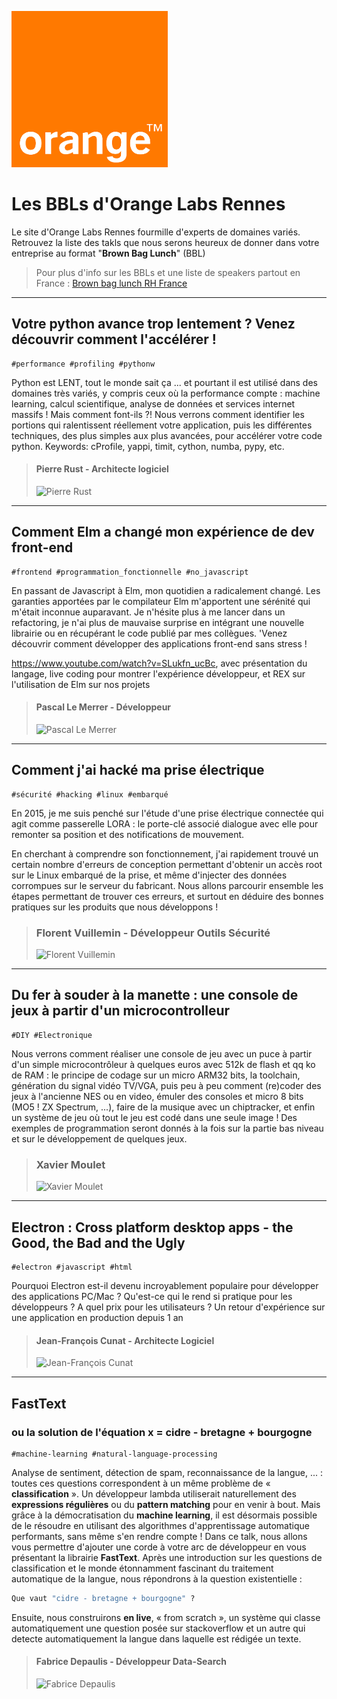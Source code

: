 
![Orange Logo](images/orange.png)

# Les BBLs d'Orange Labs Rennes

Le site d'Orange Labs Rennes fourmille d'experts de domaines variés. Retrouvez la liste des takls que nous serons heureux de donner dans votre entreprise au format "**Brown Bag Lunch**" (BBL)

> Pour plus d'info sur les BBLs et une liste de speakers partout en France : [Brown bag lunch RH France](http://www.brownbaglunch.fr/rh/)

---

## Votre python avance trop lentement ? Venez découvrir comment l'accélérer !
```
#performance #profiling #pythonw
``` 

Python est LENT, tout le monde sait ça ... et pourtant il est utilisé dans des domaines très variés, y compris ceux où la performance compte : machine learning, calcul scientifique, analyse de données et services internet massifs ! Mais comment font-ils ?! Nous verrons comment identifier les portions qui ralentissent réellement votre application, puis les différentes techniques, des plus simples aux plus avancées, pour accélérer votre code python. Keywords: cProfile, yappi, timit, cython, numba, pypy, etc.

> #### Pierre Rust - Architecte logiciel
> 
> ![Pierre Rust](images/pierre_rust.jpeg)

---

## Comment Elm a changé mon expérience de dev front-end
```
#frontend #programmation_fonctionnelle #no_javascript
```

En passant de Javascript à Elm, mon quotidien a radicalement changé. Les garanties apportées par le compilateur Elm m'apportent une sérénité qui m'était inconnue auparavant. Je n'hésite plus à me lancer dans un refactoring, je n'ai plus de mauvaise surprise en intégrant une nouvelle librairie ou en récupérant le code publié par mes collègues. 'Venez découvrir comment développer des applications front-end sans stress ! 

https://www.youtube.com/watch?v=SLukfn_ucBc, avec présentation du langage, live coding pour montrer l'expérience développeur, et REX sur l'utilisation de Elm sur nos projets

> #### Pascal Le Merrer - Développeur
>
> ![Pascal Le Merrer](images/pascal_le_merrer.jpeg)


---
## Comment j'ai hacké ma prise électrique
```
#sécurité #hacking #linux #embarqué
```

En 2015, je me suis penché sur l'étude d'une prise électrique connectée qui agit comme passerelle LORA : le porte-clé associé dialogue avec elle pour remonter sa position et des notifications de mouvement.

En cherchant à comprendre son fonctionnement, j'ai rapidement trouvé un certain nombre d'erreurs de conception permettant d'obtenir un accès root sur le Linux embarqué de la prise, et même d'injecter des données corrompues sur le serveur du fabricant. Nous allons parcourir ensemble les étapes permettant de trouver ces erreurs, et surtout en déduire des bonnes pratiques sur les produits que nous développons !

> ### Florent Vuillemin - Développeur Outils Sécurité
>
> ![Florent Vuillemin](images/florent_vuillemin.jpeg)


---
## Du fer à souder à la manette : une console de jeux à partir d'un microcontrolleur
```
#DIY #Electronique
```

Nous verrons comment réaliser une console de jeu avec un puce à partir d'un simple microcontrôleur à quelques euros avec 512k de flash et qq ko de RAM : le principe de codage sur un micro ARM32 bits, la toolchain, génération du signal vidéo TV/VGA, puis peu à peu comment (re)coder des jeux à l'ancienne NES ou en video, émuler des consoles et micro 8 bits (MO5 ! ZX Spectrum, ...), faire de la musique avec un chiptracker, et enfin un système de jeu où tout le jeu est codé dans une seule image ! Des exemples de programmation seront donnés à la fois sur la partie bas niveau et sur le développement de quelques jeux.

> ### Xavier Moulet
>
> ![Xavier Moulet](images/xavier_moulet.jpeg)

---

## Electron : Cross platform desktop apps - the Good, the Bad and the Ugly
```
#electron #javascript #html
```

Pourquoi Electron est-il devenu incroyablement populaire pour développer des applications PC/Mac ? Qu'est-ce qui le rend si pratique pour les développeurs ? A quel prix pour les utilisateurs ? Un retour d'expérience sur une application en production depuis 1 an

> #### Jean-François Cunat - Architecte Logiciel
>
> ![Jean-François Cunat](images/jean_francois_cunat.jpeg)


---
## FastText
### ou la solution de l'équation x = cidre - bretagne + bourgogne
```
#machine-learning #natural-language-processing
```

Analyse de sentiment, détection de spam, reconnaissance de la langue, ... : toutes ces questions correspondent à un même problème de « **classification** ». Un développeur lambda utiliserait naturellement des **expressions régulières** ou du **pattern matching** pour en venir à bout. Mais grâce à la démocratisation du **machine learning**, il est désormais possible de le résoudre en utilisant des algorithmes d'apprentissage automatique performants, sans même s'en rendre compte !
Dans ce talk, nous allons vous permettre d'ajouter une corde à votre arc de développeur en vous présentant la librairie **FastText**.
Après une introduction sur les questions de classification et le monde étonnamment fascinant du traitement automatique de la langue, nous répondrons à la question existentielle :

```python
Que vaut "cidre - bretagne + bourgogne" ?
```

Ensuite, nous construirons **en live**, « from scratch », un système qui classe automatiquement une question posée sur stackoverflow et un autre qui detecte automatiquement la langue dans laquelle est rédigée un texte.

> #### Fabrice Depaulis - Développeur Data-Search
>
> ![Fabrice Depaulis](images/fabrice_depaulis.jpeg)
